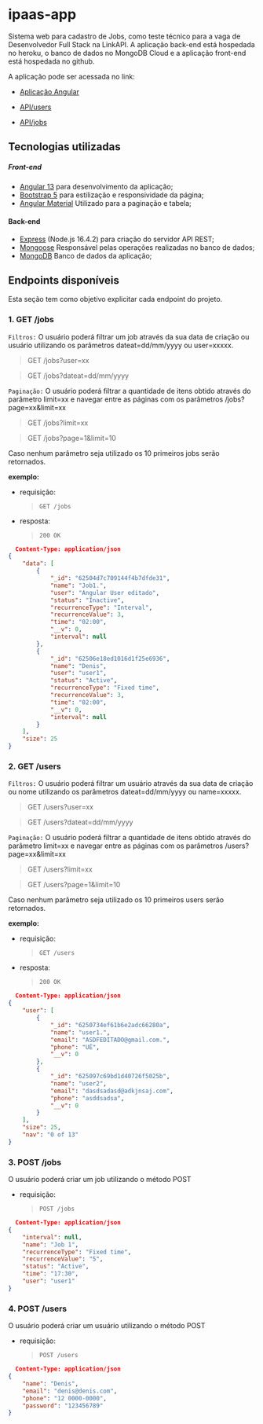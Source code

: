 # ipaas-app

Sistema web para cadastro de Jobs, como teste técnico para a vaga de Desenvolvedor Full Stack na LinkAPI. A aplicação back-end está hospedada no heroku, o banco de dados no MongoDB Cloud e a aplicação front-end está hospedada no github. 

A aplicação pode ser acessada no link:

- [Aplicação Angular](https://denispadua.github.io/ipaas-app.github.io)

- [API/users](https://ipaas-app.herokuapp.com/users)

- [API/jobs](https://ipaas-app.herokuapp.com/jobs)

## Tecnologias utilizadas

##### Front-end

- [Angular 13](https://angular.io/) para desenvolvimento da aplicação;
- [Bootstrap 5](https://getbootstrap.com/) para estilização e responsividade da página;
- [Angular Material](https://material.angular.io/) Utilizado para a paginação e tabela;

#### Back-end

- [Express](https://expressjs.com/) (Node.js 16.4.2) para criação do servidor API REST;
- [Mongoose](https://mongoosejs.com/) Responsável pelas operações realizadas no banco de dados;
- [MongoDB](https://www.mongodb.com/) Banco de dados da aplicação;

## Endpoints disponíveis

Esta seção tem como objetivo explicitar cada endpoint do projeto.

### 1. GET /jobs

`Filtros:` O usuário poderá filtrar um job através da sua data de criação ou usuário utilizando os parâmetros dateat=dd/mm/yyyy ou user=xxxxx.

> GET /jobs?user=xx

> GET /jobs?dateat=dd/mm/yyyy

`Paginação:` O usuário poderá filtrar a quantidade de itens obtido através do parâmetro limit=xx e navegar entre as páginas com os parâmetros /jobs?page=xx&limit=xx

> GET /jobs?limit=xx

> GET /jobs?page=1&limit=10

Caso nenhum parâmetro seja utilizado os 10 primeiros jobs serão retornados.

**exemplo:**

- requisição:

  > `GET /jobs`

- resposta:
  > `200 OK`

```json
  Content-Type: application/json
{
	"data": [
		{
			"_id": "62504d7c709144f4b7dfde31",
			"name": "Job1.",
			"user": "Angular User editado",
			"status": "Inactive",
			"recurrenceType": "Interval",
			"recurrenceValue": 3,
			"time": "02:00",
			"__v": 0,
			"interval": null
		},
		{
			"_id": "62506e18ed1016d1f25e6936",
			"name": "Denis",
			"user": "user1",
			"status": "Active",
			"recurrenceType": "Fixed time",
			"recurrenceValue": 3,
			"time": "02:00",
			"__v": 0,
			"interval": null
		}
	],
	"size": 25
}
```

### 2. GET /users

`Filtros:` O usuário poderá filtrar um usuário através da sua data de criação ou nome utilizando os parâmetros dateat=dd/mm/yyyy ou name=xxxxx.

> GET /users?user=xx

> GET /users?dateat=dd/mm/yyyy

`Paginação:` O usuário poderá filtrar a quantidade de itens obtido através do parâmetro limit=xx e navegar entre as páginas com os parâmetros /users?page=xx&limit=xx

> GET /users?limit=xx

> GET /users?page=1&limit=10

Caso nenhum parâmetro seja utilizado os 10 primeiros users serão retornados.

**exemplo:**

- requisição:

  > `GET /users`

- resposta:
  > `200 OK`

```json
  Content-Type: application/json
{
	"user": [
		{
			"_id": "6250734ef61b6e2adc66280a",
			"name": "user1.",
			"email": "ASDFEDITADO@gmail.com.",
			"phone": "UÉ",
			"__v": 0
		},
		{
			"_id": "625097c69bd1d40726f5025b",
			"name": "user2",
			"email": "dasdsadasd@adkjnsaj.com",
			"phone": "asddsadsa",
			"__v": 0
		}
	],
	"size": 25,
	"nav": "0 of 13"
}
```

### 3. POST /jobs

O usuário poderá criar um job utilizando o método POST

- requisição:
  > `POST /jobs`

```json
  Content-Type: application/json
{
	"interval": null,
	"name": "Job 1",
	"recurrenceType": "Fixed time",
	"recurrenceValue": "5",
	"status": "Active",
	"time": "17:30",
	"user": "user1"
}
```

### 4. POST /users

O usuário poderá criar um usuário utilizando o método POST

- requisição:
  > `POST /users`

```json
  Content-Type: application/json
{
	"name": "Denis",
	"email": "denis@denis.com",
	"phone": "12 0000-0000",
	"password": "123456789"
}
```
